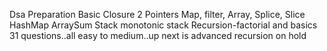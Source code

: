 Dsa Preparation
Basic
Closure
2 Pointers
Map, filter, Array, Splice, Slice
HashMap
ArraySum
Stack
monotonic stack
Recursion-factorial and basics
31 questions..all easy to medium..up next is advanced recursion 
on hold